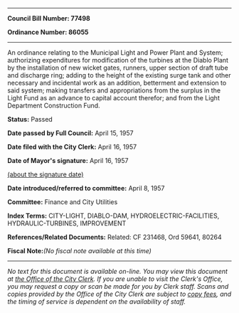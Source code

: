 

********

**Council Bill Number: 77498**
   
**Ordinance Number: 86055**
********

 An ordinance relating to the Municipal Light and Power Plant and System; authorizing expenditures for modification of the turbines at the Diablo Plant by the installation of new wicket gates, runners, upper section of draft tube and discharge ring; adding to the height of the existing surge tank and other necessary and incidental work as an addition, betterment and extension to said system; making transfers and appropriations from the surplus in the Light Fund as an advance to capital account therefor; and from the Light Department Construction Fund.

**Status:** Passed
   
**Date passed by Full Council:** April 15, 1957
   
**Date filed with the City Clerk:** April 16, 1957
   
**Date of Mayor's signature:** April 16, 1957
   
[(about the signature date)](/~public/approvaldate.htm)
   
   
   
**Date introduced/referred to committee:** April 8, 1957
   
**Committee:** Finance and City Utilities
   
   
**Index Terms:** CITY-LIGHT, DIABLO-DAM, HYDROELECTRIC-FACILITIES, HYDRAULIC-TURBINES, IMPROVEMENT

**References/Related Documents:** Related: CF 231468, Ord 59641, 80264

**Fiscal Note:**_(No fiscal note available at this time)_
********

_No text for this document is available on-line. You may view this document at [the Office of the City Clerk](http://www.seattle.gov/leg/clerk/contactUs.htm). If you are unable to visit the Clerk's Office, you may request a copy or scan be made for you by Clerk staff. Scans and copies provided by the Office of the City Clerk are subject to [copy fees](http://clerk.seattle.gov/~public/clerkfees.htm), and the timing of service is dependent on the availability of staff._


